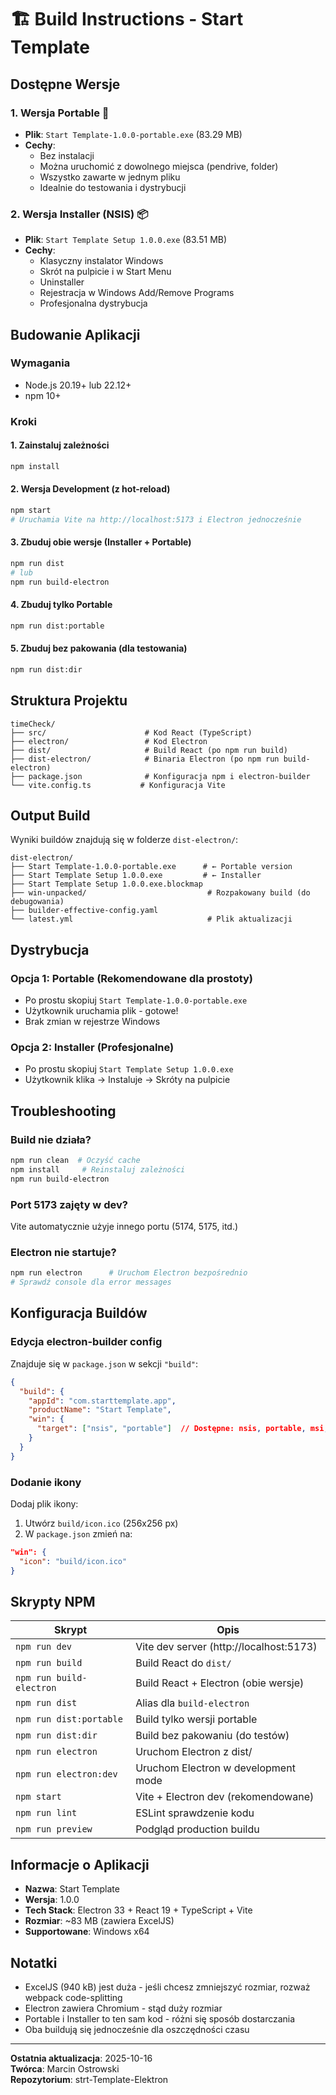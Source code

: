 # 🏗️ Build Instructions - Start Template

## Dostępne Wersje

### 1. **Wersja Portable** 🚀
- **Plik**: `Start Template-1.0.0-portable.exe` (83.29 MB)
- **Cechy**:
  - Bez instalacji
  - Można uruchomić z dowolnego miejsca (pendrive, folder)
  - Wszystko zawarte w jednym pliku
  - Idealnie do testowania i dystrybucji

### 2. **Wersja Installer (NSIS)** 📦
- **Plik**: `Start Template Setup 1.0.0.exe` (83.51 MB)
- **Cechy**:
  - Klasyczny instalator Windows
  - Skrót na pulpicie i w Start Menu
  - Uninstaller
  - Rejestracja w Windows Add/Remove Programs
  - Profesjonalna dystrybucja

## Budowanie Aplikacji

### Wymagania
- Node.js 20.19+ lub 22.12+
- npm 10+

### Kroki

#### 1. Zainstaluj zależności
```bash
npm install
```

#### 2. Wersja Development (z hot-reload)
```bash
npm start
# Uruchamia Vite na http://localhost:5173 i Electron jednocześnie
```

#### 3. Zbuduj obie wersje (Installer + Portable)
```bash
npm run dist
# lub
npm run build-electron
```

#### 4. Zbuduj tylko Portable
```bash
npm run dist:portable
```

#### 5. Zbuduj bez pakowania (dla testowania)
```bash
npm run dist:dir
```

## Struktura Projektu

```
timeCheck/
├── src/                      # Kod React (TypeScript)
├── electron/                 # Kod Electron
├── dist/                     # Build React (po npm run build)
├── dist-electron/            # Binaria Electron (po npm run build-electron)
├── package.json              # Konfiguracja npm i electron-builder
└── vite.config.ts           # Konfiguracja Vite
```

## Output Build

Wyniki buildów znajdują się w folderze `dist-electron/`:

```
dist-electron/
├── Start Template-1.0.0-portable.exe      # ← Portable version
├── Start Template Setup 1.0.0.exe         # ← Installer
├── Start Template Setup 1.0.0.exe.blockmap
├── win-unpacked/                           # Rozpakowany build (do debugowania)
├── builder-effective-config.yaml
└── latest.yml                              # Plik aktualizacji
```

## Dystrybucja

### Opcja 1: Portable (Rekomendowane dla prostoty)
- Po prostu skopiuj `Start Template-1.0.0-portable.exe`
- Użytkownik uruchamia plik - gotowe!
- Brak zmian w rejestrze Windows

### Opcja 2: Installer (Profesjonalne)
- Po prostu skopiuj `Start Template Setup 1.0.0.exe`
- Użytkownik klika -> Instaluje -> Skróty na pulpicie

## Troubleshooting

### Build nie działa?
```bash
npm run clean  # Oczyść cache
npm install     # Reinstaluj zależności
npm run build-electron
```

### Port 5173 zajęty w dev?
Vite automatycznie użyje innego portu (5174, 5175, itd.)

### Electron nie startuje?
```bash
npm run electron      # Uruchom Electron bezpośrednio
# Sprawdź console dla error messages
```

## Konfiguracja Buildów

### Edycja electron-builder config

Znajduje się w `package.json` w sekcji `"build"`:

```json
{
  "build": {
    "appId": "com.starttemplate.app",
    "productName": "Start Template",
    "win": {
      "target": ["nsis", "portable"]  // Dostępne: nsis, portable, msi, appx
    }
  }
}
```

### Dodanie ikony

Dodaj plik ikony:
1. Utwórz `build/icon.ico` (256x256 px)
2. W `package.json` zmień na:
```json
"win": {
  "icon": "build/icon.ico"
}
```

## Skrypty NPM

| Skrypt | Opis |
|--------|------|
| `npm run dev` | Vite dev server (http://localhost:5173) |
| `npm run build` | Build React do `dist/` |
| `npm run build-electron` | Build React + Electron (obie wersje) |
| `npm run dist` | Alias dla `build-electron` |
| `npm run dist:portable` | Build tylko wersji portable |
| `npm run dist:dir` | Build bez pakowaniu (do testów) |
| `npm run electron` | Uruchom Electron z dist/ |
| `npm run electron:dev` | Uruchom Electron w development mode |
| `npm start` | Vite + Electron dev (rekomendowane) |
| `npm run lint` | ESLint sprawdzenie kodu |
| `npm run preview` | Podgląd production buildu |

## Informacje o Aplikacji

- **Nazwa**: Start Template
- **Wersja**: 1.0.0
- **Tech Stack**: Electron 33 + React 19 + TypeScript + Vite
- **Rozmiar**: ~83 MB (zawiera ExcelJS)
- **Supportowane**: Windows x64

## Notatki

- ExcelJS (940 kB) jest duża - jeśli chcesz zmniejszyć rozmiar, rozważ webpack code-splitting
- Electron zawiera Chromium - stąd duży rozmiar
- Portable i Installer to ten sam kod - różni się sposób dostarczania
- Oba buildują się jednocześnie dla oszczędności czasu

---

**Ostatnia aktualizacja**: 2025-10-16  
**Twórca**: Marcin Ostrowski  
**Repozytorium**: strt-Template-Elektron
